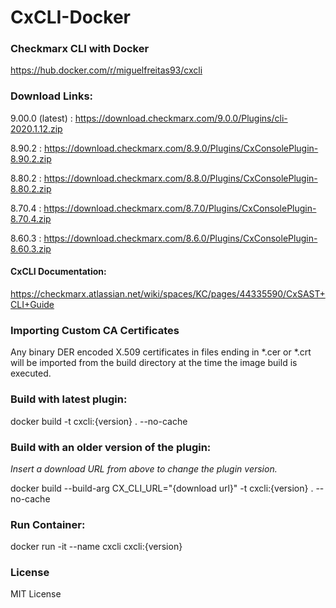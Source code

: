 # CxCLI-Docker
### Checkmarx CLI with Docker

https://hub.docker.com/r/miguelfreitas93/cxcli

### Download Links:
9.00.0 (latest) : https://download.checkmarx.com/9.0.0/Plugins/cli-2020.1.12.zip

8.90.2 : https://download.checkmarx.com/8.9.0/Plugins/CxConsolePlugin-8.90.2.zip

8.80.2 : https://download.checkmarx.com/8.8.0/Plugins/CxConsolePlugin-8.80.2.zip

8.70.4 : https://download.checkmarx.com/8.7.0/Plugins/CxConsolePlugin-8.70.4.zip

8.60.3 : https://download.checkmarx.com/8.6.0/Plugins/CxConsolePlugin-8.60.3.zip

#### CxCLI Documentation: 

https://checkmarx.atlassian.net/wiki/spaces/KC/pages/44335590/CxSAST+CLI+Guide


### Importing Custom CA Certificates

Any binary DER encoded X.509 certificates in files ending in *.cer or *.crt will be imported from the build directory at the time the image build is executed.

### Build with latest plugin:

docker build -t cxcli:{version} . --no-cache

### Build with an older version of the plugin:

*Insert a download URL from above to change the plugin version.*

docker build --build-arg CX_CLI_URL="{download url}" -t cxcli:{version} . --no-cache



### Run Container:

docker run -it --name cxcli cxcli:{version}

### License

MIT License
